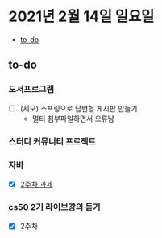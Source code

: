 # 2021년 2월 14일 일요일

- [to-do](#to-do)

## to-do

### 도서프로그램

- [ ] (세모) 스프링으로 답변형 게시판 만들기
  - 멀티 첨부파일하면서 오류남

### 스터디 커뮤니티 프로젝트

### 자바

- [x] [2주차 과제](https://github.com/kimmy100b/TIL/blob/master/Java/live-study/week-2.md)

### cs50 2기 라이브강의 듣기

- [x] 2주차
